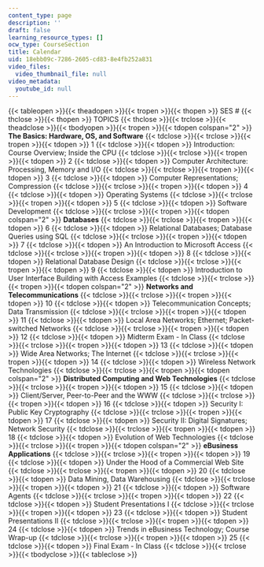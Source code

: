 ```yaml
---
content_type: page
description: ''
draft: false
learning_resource_types: []
ocw_type: CourseSection
title: Calendar
uid: 18ebb09c-7286-2605-cd83-8e4fb252a831
video_files:
  video_thumbnail_file: null
video_metadata:
  youtube_id: null
---
```

{{< tableopen >}}{{< theadopen >}}{{< tropen >}}{{< thopen >}}
SES #
{{< thclose >}}{{< thopen >}}
TOPICS
{{< thclose >}}{{< trclose >}}{{< theadclose >}}{{< tbodyopen >}}{{< tropen >}}{{< tdopen colspan="2" >}}
**The Basics: Hardware, OS, and Software**
{{< tdclose >}}{{< trclose >}}{{< tropen >}}{{< tdopen >}}
1
{{< tdclose >}}{{< tdopen >}}
Introduction: Course Overview; Inside the CPU
{{< tdclose >}}{{< trclose >}}{{< tropen >}}{{< tdopen >}}
2
{{< tdclose >}}{{< tdopen >}}
Computer Architecture: Processing, Memory and I/O
{{< tdclose >}}{{< trclose >}}{{< tropen >}}{{< tdopen >}}
3
{{< tdclose >}}{{< tdopen >}}
Computer Representations; Compression
{{< tdclose >}}{{< trclose >}}{{< tropen >}}{{< tdopen >}}
4
{{< tdclose >}}{{< tdopen >}}
Operating Systems
{{< tdclose >}}{{< trclose >}}{{< tropen >}}{{< tdopen >}}
5
{{< tdclose >}}{{< tdopen >}}
Software Development
{{< tdclose >}}{{< trclose >}}{{< tropen >}}{{< tdopen colspan="2" >}}
**Databases**
{{< tdclose >}}{{< trclose >}}{{< tropen >}}{{< tdopen >}}
6
{{< tdclose >}}{{< tdopen >}}
Relational Databases; Database Queries using SQL
{{< tdclose >}}{{< trclose >}}{{< tropen >}}{{< tdopen >}}
7
{{< tdclose >}}{{< tdopen >}}
An Introduction to Microsoft Access
{{< tdclose >}}{{< trclose >}}{{< tropen >}}{{< tdopen >}}
8
{{< tdclose >}}{{< tdopen >}}
Relational Database Design
{{< tdclose >}}{{< trclose >}}{{< tropen >}}{{< tdopen >}}
9
{{< tdclose >}}{{< tdopen >}}
Introduction to User Interface Building with Access Examples
{{< tdclose >}}{{< trclose >}}{{< tropen >}}{{< tdopen colspan="2" >}}
**Networks and Telecommunications**
{{< tdclose >}}{{< trclose >}}{{< tropen >}}{{< tdopen >}}
10
{{< tdclose >}}{{< tdopen >}}
Telecommunication Concepts; Data Transmission
{{< tdclose >}}{{< trclose >}}{{< tropen >}}{{< tdopen >}}
11
{{< tdclose >}}{{< tdopen >}}
Local Area Networks; Ethernet; Packet-switched Networks
{{< tdclose >}}{{< trclose >}}{{< tropen >}}{{< tdopen >}}
12
{{< tdclose >}}{{< tdopen >}}
Midterm Exam - In Class
{{< tdclose >}}{{< trclose >}}{{< tropen >}}{{< tdopen >}}
13
{{< tdclose >}}{{< tdopen >}}
Wide Area Networks; The Internet
{{< tdclose >}}{{< trclose >}}{{< tropen >}}{{< tdopen >}}
14
{{< tdclose >}}{{< tdopen >}}
Wireless Network Technologies
{{< tdclose >}}{{< trclose >}}{{< tropen >}}{{< tdopen colspan="2" >}}
**Distributed Computing and Web Technologies**
{{< tdclose >}}{{< trclose >}}{{< tropen >}}{{< tdopen >}}
15
{{< tdclose >}}{{< tdopen >}}
Client/Server, Peer-to-Peer and the WWW
{{< tdclose >}}{{< trclose >}}{{< tropen >}}{{< tdopen >}}
16
{{< tdclose >}}{{< tdopen >}}
Security I: Public Key Cryptography
{{< tdclose >}}{{< trclose >}}{{< tropen >}}{{< tdopen >}}
17
{{< tdclose >}}{{< tdopen >}}
Security II: Digital Signatures; Network Security
{{< tdclose >}}{{< trclose >}}{{< tropen >}}{{< tdopen >}}
18
{{< tdclose >}}{{< tdopen >}}
Evolution of Web Technologies
{{< tdclose >}}{{< trclose >}}{{< tropen >}}{{< tdopen colspan="2" >}}
**eBusiness Applications**
{{< tdclose >}}{{< trclose >}}{{< tropen >}}{{< tdopen >}}
19
{{< tdclose >}}{{< tdopen >}}
Under the Hood of a Commercial Web Site
{{< tdclose >}}{{< trclose >}}{{< tropen >}}{{< tdopen >}}
20
{{< tdclose >}}{{< tdopen >}}
Data Mining, Data Warehousing
{{< tdclose >}}{{< trclose >}}{{< tropen >}}{{< tdopen >}}
21
{{< tdclose >}}{{< tdopen >}}
Software Agents
{{< tdclose >}}{{< trclose >}}{{< tropen >}}{{< tdopen >}}
22
{{< tdclose >}}{{< tdopen >}}
Student Presentations I
{{< tdclose >}}{{< trclose >}}{{< tropen >}}{{< tdopen >}}
23
{{< tdclose >}}{{< tdopen >}}
Student Presentations II
{{< tdclose >}}{{< trclose >}}{{< tropen >}}{{< tdopen >}}
24
{{< tdclose >}}{{< tdopen >}}
Trends in eBusiness Technology; Course Wrap-up
{{< tdclose >}}{{< trclose >}}{{< tropen >}}{{< tdopen >}}
25
{{< tdclose >}}{{< tdopen >}}
Final Exam - In Class
{{< tdclose >}}{{< trclose >}}{{< tbodyclose >}}{{< tableclose >}}